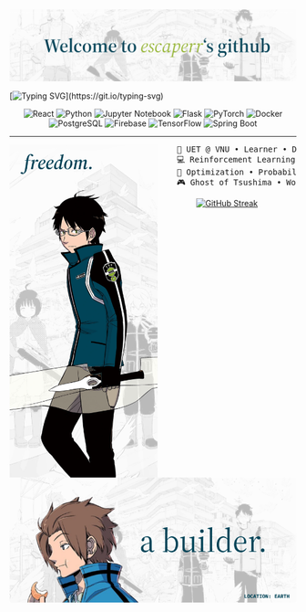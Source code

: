 <img src="Frame 16.png" alt="escaperr">

[![Typing SVG](https://readme-typing-svg.demolab.com?font=Noto+Serif+Japanese&duration=4000&pause=50&color=014458FF&center=true&vCenter=true&multiline=true&repeat=false&random=false&width=1000&height=70&lines=I+am+escaperr.;+A+Computer+Science+and+AI+enthusiast.)](https://git.io/typing-svg)
<div align="center">
    <img src="https://img.shields.io/badge/React-20232A?style=for-the-badge&logo=react&logoColor=61DAFB" alt="React">
        <img src="https://img.shields.io/badge/Python-3776AB?style=for-the-badge&logo=python&logoColor=white" alt="Python">
        <img src="https://img.shields.io/badge/Jupyter-Notebook-F37626?style=for-the-badge&logo=jupyter&logoColor=white" alt="Jupyter Notebook">
        <img src="https://img.shields.io/badge/Flask-000000?style=for-the-badge&logo=flask&logoColor=white" alt="Flask">
        <img src="https://img.shields.io/badge/PyTorch-EE4C2C?style=for-the-badge&logo=pytorch&logoColor=white" alt="PyTorch">
        <img src="https://img.shields.io/badge/Docker-2496ED?style=for-the-badge&logo=docker&logoColor=white" alt="Docker">
        <img src="https://img.shields.io/badge/PostgreSQL-336791?style=for-the-badge&logo=postgresql&logoColor=white" alt="PostgreSQL">
        <img src="https://img.shields.io/badge/Firebase-FFCA28?style=for-the-badge&logo=firebase&logoColor=white" alt="Firebase">
        <img src="https://img.shields.io/badge/TensorFlow-FF6F00?style=for-the-badge&logo=tensorflow&logoColor=white" alt="TensorFlow">
        <img src="https://img.shields.io/badge/Spring_Boot-6DB33F?style=for-the-badge&logo=spring-boot&logoColor=white" alt="Spring Boot">
</div>

---

<img src="Frame 20.png" align="left" width=260>
<pre>
    💼 UET @ VNU • Learner • Developer 
    💻 Reinforcement Learning • Natural Language Processing • Computer Vision
    📖 Optimization • Probabilistic Graphical Model 
    🎮 Ghost of Tsushima • World Trigger • Guitar • Origami
</pre>
<div align="center">
    <a href="https://git.io/streak-stats"><img src="https://github-readme-streak-stats.herokuapp.com?user=escaperr94&theme=transparent&hide_border=true&border_radius=5&short_numbers=true" alt="GitHub Streak" /></a>
    <img src="Frame 100.png" width=540 alt="a builder">
</div>

<!-- MARKDOWN LINKS & IMAGES -->
[React.js]: https://img.shields.io/badge/React-20232A?style=for-the-badge&logo=react&logoColor=61DAFB
[React-url]: https://reactjs.org/
[Python-badge]: https://img.shields.io/badge/Python-3776AB?style=for-the-badge&logo=python&logoColor=white
[Python-url]: https://www.python.org/
[Jupyter-badge]: https://img.shields.io/badge/Jupyter-Notebook-F37626?style=for-the-badge&logo=jupyter&logoColor=white
[Jupyter-url]: https://jupyter.org/
[Flask-badge]: https://img.shields.io/badge/Flask-000000?style=for-the-badge&logo=flask&logoColor=white
[Flask-url]: https://flask.palletsprojects.com/
[PyTorch-badge]: https://img.shields.io/badge/PyTorch-EE4C2C?style=for-the-badge&logo=pytorch&logoColor=white
[PyTorch-url]: https://pytorch.org/
[Docker-badge]: https://img.shields.io/badge/Docker-2496ED?style=for-the-badge&logo=docker&logoColor=white
[Docker-url]: https://www.docker.com/
[PostgreSQL-badge]: https://img.shields.io/badge/PostgreSQL-336791?style=for-the-badge&logo=postgresql&logoColor=white
[PostgreSQL-url]: https://www.postgresql.org/
[Firebase-badge]: https://img.shields.io/badge/Firebase-FFCA28?style=for-the-badge&logo=firebase&logoColor=white
[Firebase-url]: https://firebase.google.com/
[TensorFlow-badge]: https://img.shields.io/badge/TensorFlow-FF6F00?style=for-the-badge&logo=tensorflow&logoColor=white
[TensorFlow-url]: https://www.tensorflow.org/
[Spring-boot-badge]: https://img.shields.io/badge/Spring_Boot-6DB33F?style=for-the-badge&logo=spring-boot&logoColor=white
[Spring-boot-url]: https://spring.io/projects/spring-boot

